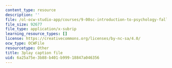 ```yaml
---
content_type: resource
description: ''
file: /ol-ocw-studio-app/courses/9-00sc-introduction-to-psychology-fall-2011/6a25a75e3b88b401b99918847a046356_SXzdOK_J-xE.srt
file_size: 92677
file_type: application/x-subrip
learning_resource_types: []
license: https://creativecommons.org/licenses/by-nc-sa/4.0/
ocw_type: OCWFile
resourcetype: Other
title: 3play caption file
uid: 6a25a75e-3b88-b401-b999-18847a046356
---
```

